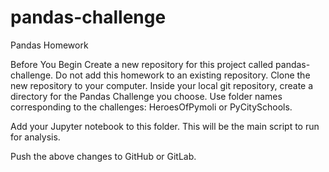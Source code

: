 # pandas-challenge
Pandas Homework

Before You Begin
Create a new repository for this project called pandas-challenge. Do not add this homework to an existing repository.
Clone the new repository to your computer.
Inside your local git repository, create a directory for the Pandas Challenge you choose. Use folder names corresponding to the challenges: HeroesOfPymoli or  PyCitySchools.

Add your Jupyter notebook to this folder. This will be the main script to run for analysis.

Push the above changes to GitHub or GitLab.
